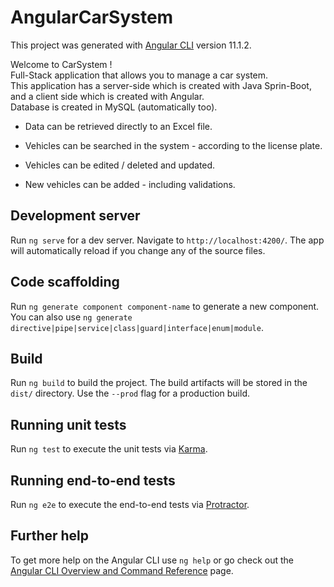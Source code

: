# AngularCarSystem

This project was generated with [Angular CLI](https://github.com/angular/angular-cli) version 11.1.2.

Welcome to CarSystem ! 
<br>
Full-Stack application that allows you to manage a car system.
<br>
This application has a server-side which is created with Java Sprin-Boot, 
<br> 
and a client side which is created with Angular.
<br>
Database is created in MySQL (automatically too).

- Data can be retrieved directly to an Excel file.

- Vehicles can be searched in the system - according to the license plate.

- Vehicles can be edited / deleted and updated.

- New vehicles can be added - including validations.


## Development server

Run `ng serve` for a dev server. Navigate to `http://localhost:4200/`. The app will automatically reload if you change any of the source files.

## Code scaffolding

Run `ng generate component component-name` to generate a new component. You can also use `ng generate directive|pipe|service|class|guard|interface|enum|module`.

## Build

Run `ng build` to build the project. The build artifacts will be stored in the `dist/` directory. Use the `--prod` flag for a production build.

## Running unit tests

Run `ng test` to execute the unit tests via [Karma](https://karma-runner.github.io).

## Running end-to-end tests

Run `ng e2e` to execute the end-to-end tests via [Protractor](http://www.protractortest.org/).

## Further help

To get more help on the Angular CLI use `ng help` or go check out the [Angular CLI Overview and Command Reference](https://angular.io/cli) page.
